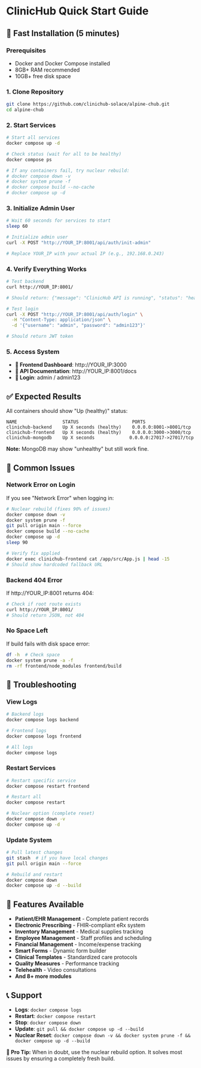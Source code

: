 # ClinicHub Quick Start Guide

## 🚀 Fast Installation (5 minutes)

### Prerequisites
- Docker and Docker Compose installed
- 8GB+ RAM recommended
- 10GB+ free disk space

### 1. Clone Repository
```bash
git clone https://github.com/clinichub-solace/alpine-chub.git
cd alpine-chub
```

### 2. Start Services
```bash
# Start all services
docker compose up -d

# Check status (wait for all to be healthy)
docker compose ps

# If any containers fail, try nuclear rebuild:
# docker compose down -v
# docker system prune -f
# docker compose build --no-cache
# docker compose up -d
```

### 3. Initialize Admin User
```bash
# Wait 60 seconds for services to start
sleep 60

# Initialize admin user
curl -X POST "http://YOUR_IP:8001/api/auth/init-admin"

# Replace YOUR_IP with your actual IP (e.g., 192.168.0.243)
```

### 4. Verify Everything Works
```bash
# Test backend
curl http://YOUR_IP:8001/

# Should return: {"message": "ClinicHub API is running", "status": "healthy"}

# Test login
curl -X POST "http://YOUR_IP:8001/api/auth/login" \
  -H "Content-Type: application/json" \
  -d '{"username": "admin", "password": "admin123"}'

# Should return JWT token
```

### 5. Access System
- **🏥 Frontend Dashboard**: http://YOUR_IP:3000
- **🔧 API Documentation**: http://YOUR_IP:8001/docs
- **👤 Login**: admin / admin123

## ✅ Expected Results

All containers should show "Up (healthy)" status:
```
NAME                 STATUS                    PORTS
clinichub-backend    Up X seconds (healthy)    0.0.0.0:8001->8001/tcp
clinichub-frontend   Up X seconds (healthy)    0.0.0.0:3000->3000/tcp  
clinichub-mongodb    Up X seconds             0.0.0.0:27017->27017/tcp
```

**Note:** MongoDB may show "unhealthy" but still work fine.

## 🚨 Common Issues

### Network Error on Login
If you see "Network Error" when logging in:

```bash
# Nuclear rebuild (fixes 90% of issues)
docker compose down -v
docker system prune -f
git pull origin main --force
docker compose build --no-cache
docker compose up -d
sleep 90

# Verify fix applied
docker exec clinichub-frontend cat /app/src/App.js | head -15
# Should show hardcoded fallback URL
```

### Backend 404 Error
If http://YOUR_IP:8001 returns 404:
```bash
# Check if root route exists
curl http://YOUR_IP:8001/
# Should return JSON, not 404
```

### No Space Left
If build fails with disk space error:
```bash
df -h  # Check space
docker system prune -a -f
rm -rf frontend/node_modules frontend/build
```

## 🔧 Troubleshooting

### View Logs
```bash
# Backend logs
docker compose logs backend

# Frontend logs  
docker compose logs frontend

# All logs
docker compose logs
```

### Restart Services
```bash
# Restart specific service
docker compose restart frontend

# Restart all
docker compose restart

# Nuclear option (complete reset)
docker compose down -v
docker compose up -d
```

### Update System
```bash
# Pull latest changes
git stash  # if you have local changes
git pull origin main --force

# Rebuild and restart
docker compose down
docker compose up -d --build
```

## 🏥 Features Available

- **Patient/EHR Management** - Complete patient records
- **Electronic Prescribing** - FHIR-compliant eRx system
- **Inventory Management** - Medical supplies tracking
- **Employee Management** - Staff profiles and scheduling
- **Financial Management** - Income/expense tracking
- **Smart Forms** - Dynamic form builder
- **Clinical Templates** - Standardized care protocols
- **Quality Measures** - Performance tracking
- **Telehealth** - Video consultations
- **And 8+ more modules**

## 📞 Support

- **Logs**: `docker compose logs`
- **Restart**: `docker compose restart`
- **Stop**: `docker compose down`
- **Update**: `git pull && docker compose up -d --build`
- **Nuclear Reset**: `docker compose down -v && docker system prune -f && docker compose up -d --build`

**🎯 Pro Tip:** When in doubt, use the nuclear rebuild option. It solves most issues by ensuring a completely fresh build.